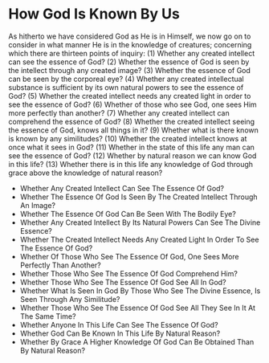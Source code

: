 # How God Is Known By Us

As hitherto we have considered God as He is in Himself, we now go on to consider in what manner He is in the knowledge of creatures; concerning which there are thirteen points of inquiry:
(1) Whether any created intellect can see the essence of God?
(2) Whether the essence of God is seen by the intellect through any created image?
(3) Whether the essence of God can be seen by the corporeal eye?
(4) Whether any created intellectual substance is sufficient by its own natural powers to see the essence of God?
(5) Whether the created intellect needs any created light in order to see the essence of God?
(6) Whether of those who see God, one sees Him more perfectly than another?
(7) Whether any created intellect can comprehend the essence of God?
(8) Whether the created intellect seeing the essence of God, knows all things in it?
(9) Whether what is there known is known by any similitudes?
(10) Whether the created intellect knows at once what it sees in God?
(11) Whether in the state of this life any man can see the essence of God?
(12) Whether by natural reason we can know God in this life?
(13) Whether there is in this life any knowledge of God through grace above the knowledge of natural reason?

* Whether Any Created Intellect Can See The Essence Of God?
* Whether The Essence Of God Is Seen By The Created Intellect Through An Image?
* Whether The Essence Of God Can Be Seen With The Bodily Eye?
* Whether Any Created Intellect By Its Natural Powers Can See The Divine Essence?
* Whether The Created Intellect Needs Any Created Light In Order To See The Essence Of God?
* Whether Of Those Who See The Essence Of God, One Sees More Perfectly Than Another?
* Whether Those Who See The Essence Of God Comprehend Him?
* Whether Those Who See The Essence Of God See All In God?
* Whether What Is Seen In God By Those Who See The Divine Essence, Is Seen Through Any Similitude?
* Whether Those Who See The Essence Of God See All They See In It At The Same Time?
* Whether Anyone In This Life Can See The Essence Of God?
* Whether God Can Be Known In This Life By Natural Reason?
* Whether By Grace A Higher Knowledge Of God Can Be Obtained Than By Natural Reason?